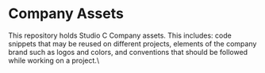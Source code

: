 # Company Assets

This repository holds Studio C Company assets. This includes: code snippets that may be reused on different projects, elements of the company brand such as logos and colors, and conventions that should be followed while working on a project.\